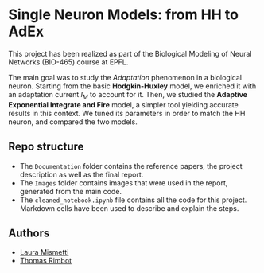 # Single Neuron Models: from HH to AdEx
This project has been realized as part of the Biological Modeling of Neural Networks (BIO-465) course at EPFL.

The main goal was to study the *Adaptation* phenomenon in a biological neuron. Starting from the basic **Hodgkin-Huxley** model, we enriched it with an adaptation current $I_M$ to account for it. Then, we studied the **Adaptive Exponential Integrate and Fire** model, a simpler tool yielding accurate results in this context. We tuned its parameters in order to match the HH neuron, and compared the two models.

## Repo structure
* The `Documentation` folder contains the reference papers, the project description as well as the final report.
* The `Images` folder contains images that were used in the report, generated from the main code.
* The `cleaned_notebook.ipynb` file contains all the code for this project. Markdown cells have been used to describe and explain the steps.

## Authors

* [Laura Mismetti](https://github.com/lauramismetti)
* [Thomas Rimbot](https://github.com/Thomas-debug-creator)